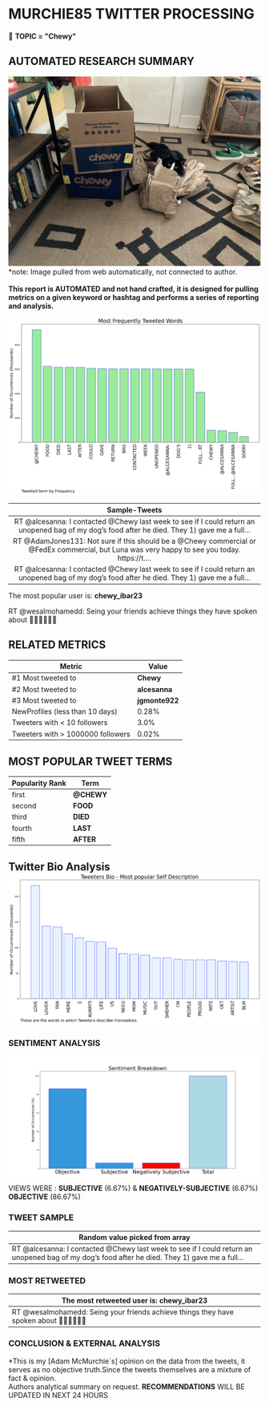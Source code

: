 # MURCHIE85 TWITTER PROCESSING 
&#x1F34E; **TOPIC = "Chewy"**

## AUTOMATED RESEARCH SUMMARY

![image](assets/2022-06-16hashtagImage.png)*note: Image pulled from web automatically, not connected to author.
<br></br>
<b> This report is AUTOMATED and not hand crafted, it is designed for pulling metrics on a given keyword or hashtag and performs a series of reporting and analysis.</b>



![image](assets/2022-06-16TWEETS.png)



|                **Sample-Tweets**        |
| :-------------: |
| RT @alcesanna: I contacted @Chewy last week to see if I could return an unopened bag of my dog’s food after he died. They 1) gave me a full… |
| RT @AdamJones131: Not sure if this should be a @Chewy commercial or @FedEx commercial, but Luna was very happy to see you today. https://t.… |
| RT @alcesanna: I contacted @Chewy last week to see if I could return an unopened bag of my dog’s food after he died. They 1) gave me a full… |

The most popular user is: **chewy_ibar23**
<div class="alert alert-block alert-danger"> RT @wesalmohamedd: Seing your friends achieve things they have spoken about 🦋🦋🦋🦋🦋🦋</div>

## RELATED METRICS<br>
| Metric | Value |
| ------------- | ------------- |
| #1 Most tweeted to  | **Chewy** |
| #2 Most tweeted to  | **alcesanna** |
| #3 Most tweeted to  | **jgmonte922** |
| NewProfiles (less than 10 days) | 0.28%  |
| Tweeters with < 10 followers  | 3.0%|
| Tweeters with > 1000000 followers  | 0.02%  |



## MOST POPULAR TWEET TERMS 


| Popularity Rank  | Term |
| ------------- | ------------- |
| first  | **@CHEWY**  |
| second  | **FOOD**  |
| third  | **DIED** |
| fourth  | **LAST**  |
| fifth  | **AFTER**  |


## Twitter Bio Analysis![image](assets/2022-06-16BIO.png)
### SENTIMENT ANALYSIS
![image](assets/2022-06-16sentiment.png)
VIEWS WERE : **SUBJECTIVE**  (6.67%) & **NEGATIVELY-SUBJECTIVE** (6.67%) **OBJECTIVE** (86.67%)

### TWEET SAMPLE 
| Random value picked from array |
| ------------- |
|RT @alcesanna: I contacted @Chewy last week to see if I could return an unopened bag of my dog’s food after he died. They 1) gave me a full… |

### MOST RETWEETED 

| The most retweeted user is: **chewy_ibar23**  |
| ------------- |
| RT @wesalmohamedd: Seing your friends achieve things they have spoken about 🦋🦋🦋🦋🦋🦋 |

### CONCLUSION & EXTERNAL ANALYSIS

*This is my [Adam McMurchie`s] opinion on the data from the tweets, it serves as no objective truth.Since the tweets themselves are a mixture of fact & opinion.<br>
Authors analytical summary on request.
**RECOMMENDATIONS** WILL BE UPDATED IN NEXT  24 HOURS <br>